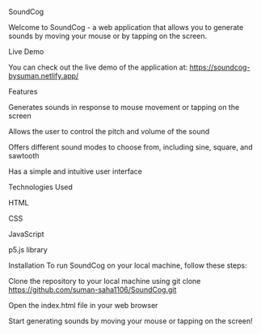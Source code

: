 SoundCog

Welcome to SoundCog - a web application that allows you to generate sounds by moving your mouse or by tapping on the screen.

Live Demo

You can check out the live demo of the application at: https://soundcog-bysuman.netlify.app/

Features

Generates sounds in response to mouse movement or tapping on the screen

Allows the user to control the pitch and volume of the sound

Offers different sound modes to choose from, including sine, square, and sawtooth

Has a simple and intuitive user interface

Technologies Used

HTML

CSS

JavaScript

p5.js library

Installation
To run SoundCog on your local machine, follow these steps:

Clone the repository to your local machine using git clone https://github.com/suman-saha1106/SoundCog.git

Open the index.html file in your web browser

Start generating sounds by moving your mouse or tapping on the screen!
